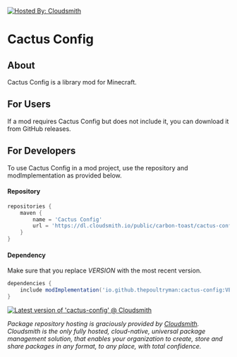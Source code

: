 [![Hosted By: Cloudsmith](https://img.shields.io/badge/OSS%20hosting%20by-cloudsmith-blue?logo=cloudsmith&style=for-the-badge)](https://cloudsmith.com)

# Cactus Config

## About

Cactus Config is a library mod for Minecraft.

## For Users

If a mod requires Cactus Config but does not include it, you can download it from GitHub releases.

## For Developers

To use Cactus Config in a mod project, use the repository and modImplementation as provided below.

#### Repository
```groovy
repositories {
    maven {
        name = 'Cactus Config'
        url = 'https://dl.cloudsmith.io/public/carbon-toast/cactus-config/maven/'
    }
}
```

#### Dependency
Make sure that you replace _VERSION_ with the most recent version.
```groovy
dependencies {
    include modImplementation('io.github.thepoultryman:cactus-config:VERSION')
}
```
[![Latest version of 'cactus-config' @ Cloudsmith](https://api-prd.cloudsmith.io/v1/badges/version/carbon-toast/cactus-config/maven/cactus-config/latest/a=noarch;xg=io.github.thepoultryman/?render=true&show_latest=true)](https://cloudsmith.io/~carbon-toast/repos/cactus-config/packages/detail/maven/cactus-config/latest/a=noarch;xg=io.github.thepoultryman/)

_Package repository hosting is graciously provided by  [Cloudsmith](https://cloudsmith.com).
Cloudsmith is the only fully hosted, cloud-native, universal package management solution, that
enables your organization to create, store and share packages in any format, to any place, with total
confidence._
